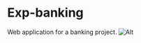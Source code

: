 # Exp-banking
Web application for a banking project.
![Alt](https://repobeats.axiom.co/api/embed/2bfb1680768c86679a52c20be804f2947c215815.svg "Repobeats analytics image")
